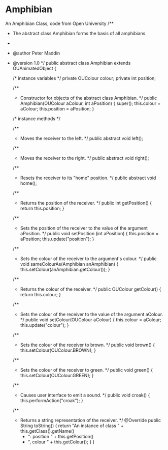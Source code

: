 # Amphibian
An Amphibian Class, code from Open University
/**
 * The abstract class Amphibian forms the basis of all amphibians.
 *
 * @author Peter Maddin
 * @version 1.0
 */
public abstract class Amphibian extends OUAnimatedObject
{

   /* instance variables */
   private OUColour colour;
   private int position;

   /**
    * Constructor for objects of the abstract class Amphibian.
    */
   public Amphibian(OUColour aColour, int aPosition)
   {
      super();
      this.colour = aColour;
      this.position = aPosition;
   }

   /* instance methods */    

   /** 
    * Moves the receiver to the left.
    */ 
   public abstract void left(); 

   /** 
    * Moves the receiver to the right.
    */
   public abstract void right();

   /**
    * Resets the receiver to its "home" position.
    */
   public abstract void home();

   /**
    * Returns the position of the receiver.
    */
   public int getPosition()
   {
      return this.position;
   }

   /**
    * Sets the position of the receiver to the value of the argument aPosition.
    */
   public void setPosition (int aPosition)
   {
      this.position = aPosition;
      this.update("position");
   }

   /**
    * Sets the colour of the receiver to the argument's colour.
    */
   public void sameColourAs(Amphibian anAmphibian)
   {
      this.setColour(anAmphibian.getColour());
   }

   /**
    * Returns the colour of the receiver.
    */
   public OUColour getColour()
   {
      return this.colour;
   }

   /**
    * Sets the colour of the receiver to the value of the argument aColour.
    */
   public void setColour(OUColour aColour)
   {
      this.colour = aColour;
      this.update("colour");
   }

   /**
    * Sets the colour of the receiver to brown.
    */
   public void brown()
   {
      this.setColour(OUColour.BROWN);
   }

   /**
    * Sets the colour of the receiver to green.
    */
   public void green()
   {
      this.setColour(OUColour.GREEN);
   }

   /**
    * Causes user interface to emit a sound.
    */
   public void croak()
   {
      this.performAction("croak");
   }

   /**
    * Returns a string representation of the receiver.
    */
   @Override
   public String toString()
   {
      return "An instance of class " + this.getClass().getName() 
      + ": position " + this.getPosition() 
      + ", colour " + this.getColour();
   }
}
